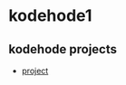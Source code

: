# kodehode1
## kodehode projects
- [project](https://github.com/Ahmadkodehode/kodehode1/blob/main/passenger/index.html)
